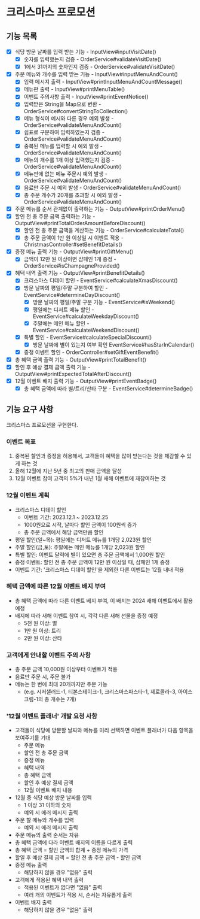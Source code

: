 # 크리스마스 프로모션

## 기능 목록
- [x] 식당 방문 날짜를 입력 받는 기능 - InputView#inputVisitDate()
  - [x] 숫자를 입력했는지 검증 - OrderService#validateVisitDate()
  - [x] 1에서 31까지의 숫자인지 검증 - OrderService#validateVisitDate()
- [x] 주문 메뉴와 개수를 입력 받는 기능 - InputView#inputMenuAndCount()
  - [x] 입력 메시지 출력 - InputView#printInputMenuAndCountMessage()
  - [x] 메뉴판 출력 - InputView#printMenuTable()
  - [x] 이벤트 주의사항 출력 - InputView#printEventNotice()
  - [x] 입력받은 String을 Map으로 변환 - OrderService#convertStringToCollection()
  - [x] 메뉴 형식이 예시와 다른 경우 예외 발생 - OrderService#validateMenuAndCount()
  - [x] 쉼표로 구분하여 입력하였는지 검증 - OrderService#validateMenuAndCount()
  - [x] 중복된 메뉴를 입력할 시 예외 발생 - OrderService#validateMenuAndCount()
  - [x] 메뉴의 개수를 1개 이상 입력했는지 검증 - OrderService#validateMenuAndCount()
  - [x] 메뉴판에 없는 메뉴 주문시 예외 발생 - OrderService#validateMenuAndCount()
  - [x] 음료만 주문 시 예외 발생 - OrderService#validateMenuAndCount()
  - [x] 총 주문 개수가 20개를 초과할 시 예외 발생 - OrderService#validateMenuAndCount()
- [x] 주문 메뉴를 순서 관계없이 출력하는 기능 - OutputView#printOrderMenu()
- [x] 할인 전 총 주문 금액 출력하는 기능 - OutputView#printTotalOrderAmountBeforeDiscount()
  - [x] 할인 전 총 주문 금액을 계산하는 기능 - OrderService#calculateTotal()
  - [x] 총 주문 금액이 1만 원 이상일 시 이벤트 적용 - ChristmasController#setBenefitDetails()
- [x] 증정 메뉴 출력 기능 - OutputView#printGiftMenu()
  - [x] 금액이 12만 원 이상이면 샴페인 1개 증정 - OrderService#isChampagneProvided()
- [x] 혜택 내역 출력 기능 - OutputView#printBenefitDetails()
  - [x] 크리스마스 디데이 할인 - EventService#calculateXmasDiscount()
  - [x] 방문 날짜의 평일/주말 구분하여 할인 - EventService#determineDayDiscount()
    - [x] 방문 날짜의 평일/주말 구분 기능 - EventService#isWeekend()
    - [x] 평일에는 디저트 메뉴 할인 - EventService#calculateWeekdayDiscount()
    - [x] 주말에는 메인 메뉴 할인 - EventService#calculateWeekendDiscount()
  - [x] 특별 할인 - EventService#calculateSpecialDiscount()
    - [x] 방문 날짜에 별이 있는지 여부 확인 EventService#hasStarInCalendar()
  - [x] 증정 이벤트 할인 - OrderController#setGiftEventBenefit()
- [x] 총 혜택 금액 출력 기능 - OutputView#printTotalBenefit()
- [x] 할인 후 예상 결제 금액 출력 기능 - OutputView#printExpectedTotalAfterDiscount()
- [x] 12월 이벤트 배지 출력 기능 - OutputView#printEventBadge()
  - [x] 총 혜택 금액에 따라 별/트리/산타 구분 - EventService#determineBadge()

## 기능 요구 사항
크리스마스 프로모션을 구현한다.
### 이벤트 목표
1. 중복된 할인과 증정을 허용해서, 고객들이 혜택을 많이 받는다는 것을 체감할 수 있게 하는 것
2. 올해 12월에 지난 5년 중 최고의 판매 금액을 달성
3. 12월 이벤트 참여 고객의 5%가 내년 1월 새해 이벤트에 재참여하는 것

### 12월 이벤트 계획
- 크리스마스 디데이 할인
  - 이벤트 기간: 2023.12.1 ~ 2023.12.25
  - 1000원으로 시작, 날마다 할인 금액이 100원씩 증가
  - 총 주문 금액에서 해당 금액만큼 할인
- 평일 할인(일~목): 평일에는 디저트 메뉴를 1개당 2,023원 할인
- 주말 할인(금,토): 주말에는 메인 메뉴를 1개당 2,023원 할인
- 특별 할인: 이벤트 달력에 별이 있으면 총 주문 금액에서 1,000원 할인
- 증정 이벤트: 할인 전 총 주문 금액이 12만 원 이상일 때, 샴페인 1개 증정
- 이벤트 기간: '크리스마스 디데이 할인'을 제외한 다른 이벤트는 12월 내내 적용

### 혜택 금액에 따른 12월 이벤트 배지 부여
- 총 혜택 금액에 따라 다른 이벤트 베지 부여, 이 배지는 2024 새해 이벤트에서 활용 예정
- 배지에 따라 새해 이벤트 참여 시, 각각 다른 새해 선물을 증정 예정
  - 5천 원 이상: 별
  - 1만 원 이상: 트리
  - 2만 원 이상: 산타

### 고객에게 안내할 이벤트 주의 사항
  - 총 주문 금액 10,000원 이상부터 이벤트가 적용
  - 음료만 주문 시, 주문 불가
  - 메뉴는 한 번에 최대 20개까지만 주문 가능
    - (e.g. 시저샐러드-1, 티본스테이크-1, 크리스마스파스타-1, 제로콜라-3, 아이스크림-1의 총 개수는 7개)

### '12월 이벤트 플래너' 개발 요청 사항
  - 고객들이 식당에 방문할 날짜와 메뉴를 미리 선택하면 이벤트 플래너가 다음 항목을 보여주기를 기대
    - 주문 메뉴
    - 할인 전 총 주문 금액
    - 증정 메뉴
    - 혜택 내역
    - 총 혜택 금액
    - 할인 후 예상 결제 금액
    - 12월 이벤트 배지 내용
  - 12월 중 식당 예상 방문 날짜를 입력
    - 1 이상 31 이하의 숫자
    - 예외 시 에러 메시지 출력
  - 주문 할 메뉴와 개수를 입력
    - 예외 시 에러 메시지 출력
  - 주문 메뉴의 출력 순서는 자유
  - 총 혜택 금액에 다라 이벤트 배지의 이름을 다르게 출력
  - 총 혜택 금액 = 할인 금액의 합계 + 증정 메뉴의 가격
  - 할일 후 예상 결제 금액 = 할인 전 총 주문 금액 - 할인 금액
  - 증정 메뉴 출력
    - 해당하지 않을 경우 "없음" 출력
  - 고객에게 적용된 혜택 내역 출력
    - 적용된 이벤트가 없다면 "없음" 출력
    - 여러 개의 이벤트가 적용 시, 순서는 자유롭게 출력
  - 이벤트 배지 출력
    - 해당하지 않을 경우 "없음" 출력